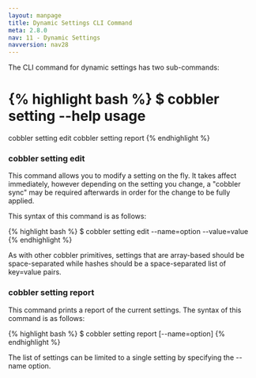 ```yaml
---
layout: manpage
title: Dynamic Settings CLI Command
meta: 2.8.0
nav: 11 - Dynamic Settings
navversion: nav28
---
```


The CLI command for dynamic settings has two sub-commands:

{% highlight bash %}
$ cobbler setting --help
usage
=====
cobbler setting edit
cobbler setting report
{% endhighlight %}

### cobbler setting edit

This command allows you to modify a setting on the fly. It takes affect immediately, however depending on the setting
you change, a "cobbler sync" may be required afterwards in order for the change to be fully applied.

This syntax of this command is as follows:

{% highlight bash %}
$ cobbler setting edit --name=option --value=value
{% endhighlight %}

As with other cobbler primitives, settings that are array-based should be space-separated while hashes should be a
space-separated list of key=value pairs.

### cobbler setting report

This command prints a report of the current settings. The syntax of this command is as follows:

{% highlight bash %}
$ cobbler setting report [--name=option]
{% endhighlight %}

The list of settings can be limited to a single setting by specifying the --name option.
